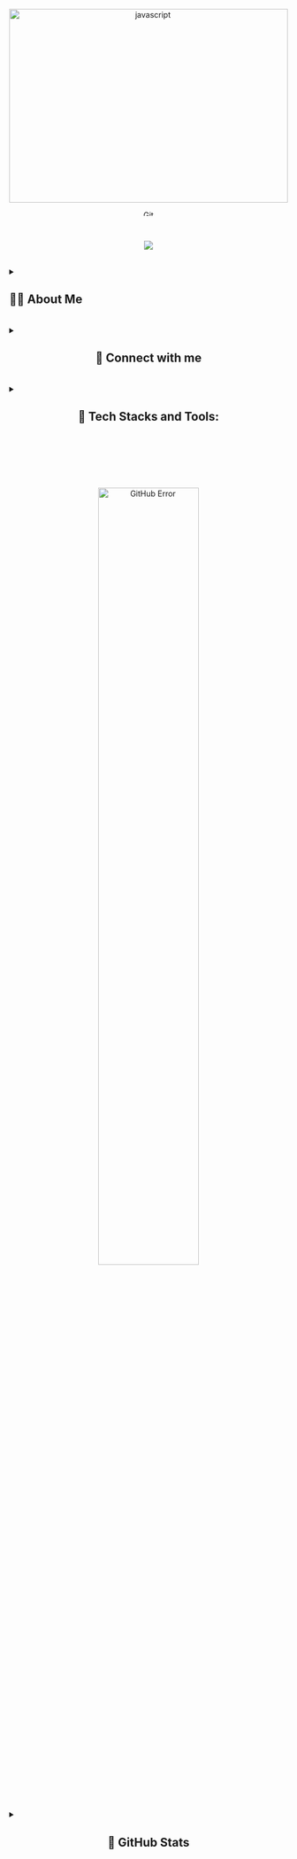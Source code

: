 <p align="center">
  <img src="https://media.giphy.com/media/L1R1tvI9svkIWwpVYr/giphy.gif" alt="javascript" width="100%" height="350px" />
</p>

<p align="center">
  <img src="https://media.giphy.com/media/W5eoZHPpUx9sapR0eu/giphy.gif" width="100%" height="10px" alt="Git" />
</p>

<br />

<p align="center">
  <a href="https://github.com/DenverCoder1/readme-typing-svg">
    <img src="https://readme-typing-svg.demolab.com/?lines=Hello%20Folks!%20I%20am%20Aman%20Kumar;%20I%20am%20a%20NodeJs%20Backend%20Developer%20;I%20am%20a%20FullStack%20Web%20Developer;%20Interested%20in%20Coding%20%F0%9F%8F%83%E2%80%8D%E2%99%82%EF%B8%8F;%20Curious%20to%20learn%20new%20things!&font=Fira%20Code&center=true&width=440&height=45&color=blue&vCenter=true&size=24&pause=1000" />
  </a>
</p>

<br />

<details>
<summary><h2>🙋‍♂️ About Me</h2></summary>

- 🔭 I'm a dedicated Full Stack Web Developer, currently pursuing my studies at Masai.

- 🌱 I'm constantly learning and expanding my knowledge in web development.

- 📄 Take a look at my [Resume](https://drive.google.com/file/d/1lyYfuQk3gqFDxPVYotKnOvk06lADgI8h/view?usp=share_link) to learn more about my skills and experiences.

- 💻 Explore my [Portfolio](https://amanmandal-m.github.io/) to see some of my past projects.

- 💬 I have expertise in HTML, CSS, JavaScript, Node.js, Express.js, MongoDB, and MySQL. Feel free to ask me.

- 📫 You can reach me at amanmandal644@gmail.com. I'm always open to new opportunities and collaborations.
</details>

<br />

<details>
<summary><h2 align="center">📱 Connect with me</h2></summary>

<br />

<div align="center">

  <a href="https://Amanmandal-M.github.io" target="_blank">
    <img src="https://img.shields.io/badge/Portfolio-18A303?style=for-the-badge&logo=ionic&logoColor=white" align="center" alt="Portfolio" /> 
  </a>
  &nbsp;      
  <a href="https://www.linkedin.com/in/aman-kumar-657080101/" target="_blank">
    <img src="https://img.shields.io/badge/LinkedIn-0077B5?style=for-the-badge&logo=linkedin&logoColor=white" align="center" alt="LinkedIn" />
  </a>
  &nbsp;
  <a href="https://github.com/Amanmandal-M" target="_blank">
    <img src="https://img.shields.io/badge/GitHub-181717?style=for-the-badge&logo=github&logoColor=white" align="center" alt="Portfolio" /> 
  </a>
  &nbsp;
  <a href="https://twitter.com/amankum1998" target="_blank">
    <img src="https://img.shields.io/badge/Twitter-1DA1F2?style=for-the-badge&logo=twitter&logoColor=white" align="center" alt="Portfolio" />
  </a>          
  &nbsp;
  <a href="https://www.instagram.com/a_m_a_n_m_a_n_d_a_l/" target="_blank">
    <img src="https://img.shields.io/badge/Instagram-E4405F?style=for-the-badge&logo=instagram&logoColor=white" align="center" alt="Portfolio" /> 
  </a> 
</div>
</details>  

<br />

<details>
<summary><h2 align="center">🚀 Tech Stacks and Tools:</h2></summary>

<br />

<div align="center">
  <div align="center">
    <h3 align="center">Frontend</h3>
    <img src="https://img.shields.io/badge/html5-%23E34F26.svg?style=for-the-badge&logo=html5&logoColor=white" align="center" alt="html5" /> &nbsp;
    <img src="https://img.shields.io/badge/css3-%231572B6.svg?style=for-the-badge&logo=css3&logoColor=white" align="center" alt="css3" /> &nbsp;
    <img src="https://img.shields.io/badge/javascript-%23323330.svg?style=for-the-badge&logo=javascript&logoColor=%23F7DF1E" align="center" alt="javascript" /> &nbsp;
    <img src="https://img.shields.io/badge/Angular-%23DD0031.svg?style=for-the-badge&logo=angular&logoColor=white" align="center" alt="Angular" /> &nbsp;
    <img src="https://img.shields.io/badge/React-%2361DAFB.svg?style=for-the-badge&logo=react&logoColor=white" align="center" alt="React" /> &nbsp;
    <img src="https://img.shields.io/badge/DOM-007FFF?style=for-the-badge&logo=DOM&logoColor=white" align="center" alt="material-ui" /> &nbsp;
    <img src="https://img.shields.io/badge/rest api-%23000000.svg?style=for-the-badge&logo=flask&logoColor=white" align="center" alt="restapi" /> &nbsp;
  </div>

  <br />

  <div align="center">
    <h3 align="center">Backend</h3> 
    <img src="https://img.shields.io/badge/Node.js-339933?style=for-the-badge&logo=nodedotjs&logoColor=white" align="center" alt="nodejs" /> &nbsp;
    <img src="https://img.shields.io/badge/Express.js-000000?style=for-the-badge&logo=express&logoColor=white" align="center" alt="expressjs" /> &nbsp;
    <img src="https://img.shields.io/badge/MongoDB-4EA94B?style=for-the-badge&logo=mongodb&logoColor=white" align="center" alt="mongodb" /> &nbsp;
    <img src="https://img.shields.io/badge/MySQL-007ACC?style=for-the-badge&logo=mysql&logoColor=white" align="center" alt="sql" /> &nbsp;
    <img src="https://img.shields.io/badge/Python-3776AB?style=for-the-badge&logo=python&logoColor=white" align="center" alt="python" /> &nbsp;
    <img src="https://img.shields.io/badge/Flask-%23000.svg?style=for-the-badge&logo=flask&logoColor=white" align="center" alt="Flask" />  &nbsp;
    <img src="https://img.shields.io/badge/AWS-FF3E00?style=for-the-badge&logo=amazon%20aws&logoColor=white" align="center" alt="error" /> &nbsp;
  </div>
</div>

<br />

<div align="center">
  <h3 align="center">Tools</h3>
    <img src="https://img.shields.io/badge/Visual%20Studio-5C2D91.svg?style=for-the-badge&logo=visual-studio&logoColor=white" align="center" alt="vscode" /> &nbsp;
  <img src="https://img.shields.io/badge/Replit-%230769AD.svg?style=for-the-badge&logo=replit&logoColor=white" align="center" alt="Replit" /> &nbsp;
  <img src="https://img.shields.io/badge/GitHub-100000?style=for-the-badge&logo=github&logoColor=white" align="center" alt="github" /> &nbsp;
  <img src="https://img.shields.io/badge/CodePen-%23000000.svg?style=for-the-badge&logo=codepen&logoColor=white" align="center" alt="CodePen" /> &nbsp;
  <img src="https://img.shields.io/badge/CodeSandbox-%23000000.svg?style=for-the-badge&logo=codesandbox&logoColor=white" align="center" alt="CodeSandbox" /> &nbsp;
  <img src="https://img.shields.io/badge/Railway-FF3E00?style=for-the-badge&logo=railway&logoColor=white" align="center" alt="Railway" /> &nbsp;
  <img src="https://img.shields.io/badge/heroku-%23430098.svg?style=for-the-badge&logo=heroku&logoColor=white" align="center" alt="git" /> &nbsp;
  <br />
  <br />
  <br />
  <img src="https://img.shields.io/badge/netlify-%23000000.svg?style=for-the-badge&logo=netlify&logoColor=#00C7B7" align="center" alt="git" /> &nbsp;
  <img src="https://img.shields.io/badge/Render-%23000000.svg?style=for-the-badge&logo=render&logoColor=white" align="center" alt="Render" /> &nbsp;
  <img src="https://img.shields.io/badge/vercel-%23000000.svg?style=for-the-badge&logo=vercel&logoColor=white" align="center" alt="git" /> &nbsp;
  <img src="https://img.shields.io/badge/Postman-FF6C37?style=for-the-badge&logo=postman&logoColor=white" align="center" alt="postman" /> &nbsp;
  <img src="https://img.shields.io/badge/Thunder%20Client-%23000000.svg?style=for-the-badge&logo=thunderclient&logoColor=white" align="center" alt="Thunder Client" />
  <img src="https://img.shields.io/badge/NPM-%23000000.svg?style=for-the-badge&logo=npm&logoColor=white" align="center" alt="npm" /> &nbsp;
  <br />
  <br />
    <img src="https://img.shields.io/badge/Generative%20AI-%23000000.svg?style=for-the-badge&logo=ai&logoColor=white" align="center" alt="Generative AI" /> &nbsp;
    <img src="https://img.shields.io/badge/Slack-4A154B?style=for-the-badge&logo=slack&logoColor=white" align="center" alt="slack" /> &nbsp;
  <img src="https://img.shields.io/badge/OpenAI-%23000000.svg?style=for-the-badge&logo=openai&logoColor=white" align="center" alt="OpenAI" /> &nbsp;
</div>
</details>

<br />
<br />
<br />
<br />
<br />

<p align="center">
  <img src="https://github-readme-streak-stats.herokuapp.com?user=Amanmandal-M&theme=github-dark&hide_border=true&date_format=j%20M%5B%20Y%5D" width=60% alt="GitHub Error" />
</p>

<br />
<br />

<details>
  <summary><h2 align="center">🚀 GitHub Stats</h2></summary>
  
  <p align="center">
  <a href="https://github.com/Amanmandal-M">
    <img align="left" src="https://github-readme-stats.vercel.app/api/top-langs/?username=Amanmandal-M&show_icons=true&locale=en&layout=donut&theme=github_dark&hide_border=true" alt="ovi" width="40%" />
    <img align="right" src="https://github-readme-stats.vercel.app/api?username=Amanmandal-M&show_icons=true&locale=en&theme=github_dark&hide_border=true" alt="ovi" width="50%" />
  </a>
</p>

<br />
<br />                                                                                                                                             

<img align="left" src="https://media.giphy.com/media/W5eoZHPpUx9sapR0eu/giphy.gif" width="100%" height="10px" alt="Git" />                                                                  

<br />
<br />
<br />
<br />
<br />
<br />
<br />
<br />
<br />
<br />

<p align="center">
  <img align="center" src="https://github-profile-summary-cards.vercel.app/api/cards/profile-details?username=Amanmandal-M&theme=github_dark" width="90%"/>
</p>  

<br />
<br />

<img align="left" src="https://media.giphy.com/media/W5eoZHPpUx9sapR0eu/giphy.gif" width="100%" height="10px" alt="Git" />


<br />
<br />

<p align="center">
  <img src="https://raw.githubusercontent.com/Trilokia/Trilokia/379277808c61ef204768a61bbc5d25bc7798ccf1/bottom_header.svg" width="90%" alt="">
</p>
</details>
